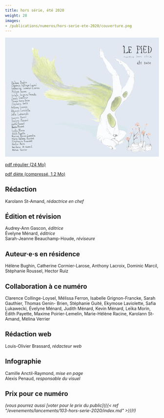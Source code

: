 ```yaml
---
title: hors série, été 2020
weight: 28
images:
- /publications/numeros/hors-serie-ete-2020/couverture.png
---
```


![couverture par Émilie Pedneault (@emiliepedneault sur instagram)](couverture.png)

[pdf régulier (24 Mo)](lepied-hors-serie-2020.pdf)

[pdf diète (compressé, 1,2 Mo)](lepied-hors-serie-2020-compress.pdf)

## Rédaction
Karolann St-Amand, _rédactrice en chef_

## Édition et révision
Audrey-Ann Gascon, _éditrice_  
Évelyne Ménard, _éditrice_  
Sarah-Jeanne Beauchamp-Houde, _réviseure_

## Auteur·e·s en résidence
Hélène Bughin, Catherine Cormier-Larose, Anthony Lacroix, Dominic Marcil, Stéphanie Roussel, Hector Ruiz

## Collaboration à ce numéro
Clarence Collinge-Loysel, Mélissa Ferron, Isabelle Grignon-Francke, Sarah Gauthier, Thomas Genin- Brien, Stéphanie Guité, Ekymose Laviolette, Safia Lukawecki, Évelyne Ménard, Judith Ménard, Kevin Ménard, Leïka Morin, Édith Payette, Maxime Poirier-Lemelin, Marie-Hélène Racine, Karolann St- Amand, Mélina Verrier

## Rédaction web

Louis-Olivier Brassard, _rédacteur web_

## Infographie
Camille Anctil-Raymond, _mise en page_  
Alexis Penaud, _responsable du visuel_

## Prix pour ce numéro

_(vous pourrez aussi [voter pour le prix du public]({{< ref "/evenements/lancements/103-hors-serie-2020/index.md" >}})!)_
